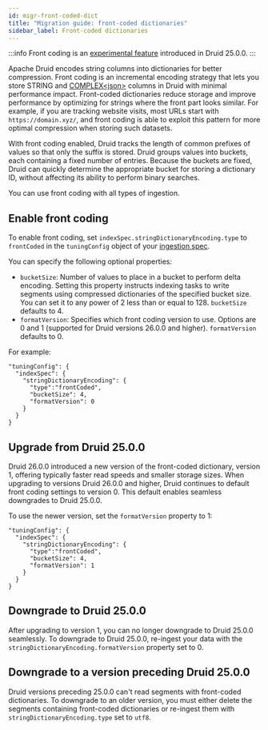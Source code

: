 ```yaml
---
id: migr-front-coded-dict
title: "Migration guide: front-coded dictionaries"
sidebar_label: Front-coded dictionaries
---
```


<!--
  ~ Licensed to the Apache Software Foundation (ASF) under one
  ~ or more contributor license agreements.  See the NOTICE file
  ~ distributed with this work for additional information
  ~ regarding copyright ownership.  The ASF licenses this file
  ~ to you under the Apache License, Version 2.0 (the
  ~ "License"); you may not use this file except in compliance
  ~ with the License.  You may obtain a copy of the License at
  ~
  ~   http://www.apache.org/licenses/LICENSE-2.0
  ~
  ~ Unless required by applicable law or agreed to in writing,
  ~ software distributed under the License is distributed on an
  ~ "AS IS" BASIS, WITHOUT WARRANTIES OR CONDITIONS OF ANY
  ~ KIND, either express or implied.  See the License for the
  ~ specific language governing permissions and limitations
  ~ under the License.
-->

:::info
Front coding is an [experimental feature](../development/experimental.md) introduced in Druid 25.0.0.
:::

Apache Druid encodes string columns into dictionaries for better compression.
Front coding is an incremental encoding strategy that lets you store STRING and [COMPLEX&lt;json&gt;](../querying/nested-columns.md) columns in Druid with minimal performance impact.
Front-coded dictionaries reduce storage and improve performance by optimizing for strings where the front part looks similar.
For example, if you are tracking website visits, most URLs start with `https://domain.xyz/`, and front coding is able to exploit this pattern for more optimal compression when storing such datasets.

With front coding enabled, Druid tracks the length of common prefixes of values so that only the suffix is stored.
Druid groups values into buckets, each containing a fixed number of entries. Because the buckets are fixed, Druid can quickly determine the appropriate bucket for storing a dictionary ID, without affecting its ability to perform binary searches.

You can use front coding with all types of ingestion.

## Enable front coding

To enable front coding, set `indexSpec.stringDictionaryEncoding.type` to `frontCoded` in the `tuningConfig` object of your [ingestion spec](../ingestion/ingestion-spec.md).

You can specify the following optional properties:

* `bucketSize`: Number of values to place in a bucket to perform delta encoding. Setting this property instructs indexing tasks to write segments using compressed dictionaries of the specified bucket size. You can set it to any power of 2 less than or equal to 128. `bucketSize` defaults to 4.
* `formatVersion`: Specifies which front coding version to use. Options are 0 and 1 (supported for Druid versions 26.0.0 and higher). `formatVersion` defaults to 0.

For example:

```
"tuningConfig": {
  "indexSpec": {
    "stringDictionaryEncoding": {
      "type":"frontCoded",
      "bucketSize": 4,
      "formatVersion": 0
    }
  }
}
```

## Upgrade from Druid 25.0.0

Druid 26.0.0 introduced a new version of the front-coded dictionary, version 1, offering typically faster read speeds and smaller storage sizes.
When upgrading to versions Druid 26.0.0 and higher, Druid continues to default front coding settings to version 0.
This default enables seamless downgrades to Druid 25.0.0.

To use the newer version, set the `formatVersion` property to 1:

```
"tuningConfig": {
  "indexSpec": {
    "stringDictionaryEncoding": {
      "type":"frontCoded",
      "bucketSize": 4,
      "formatVersion": 1
    }
  }
}
```

## Downgrade to Druid 25.0.0

After upgrading to version 1, you can no longer downgrade to Druid 25.0.0 seamlessly.
To downgrade to Druid 25.0.0, re-ingest your data with the `stringDictionaryEncoding.formatVersion` property set to 0.

## Downgrade to a version preceding Druid 25.0.0

Druid versions preceding 25.0.0 can't read segments with front-coded dictionaries. To downgrade to an older version, you must either delete the segments containing front-coded dictionaries or re-ingest them with `stringDictionaryEncoding.type` set to `utf8`.
